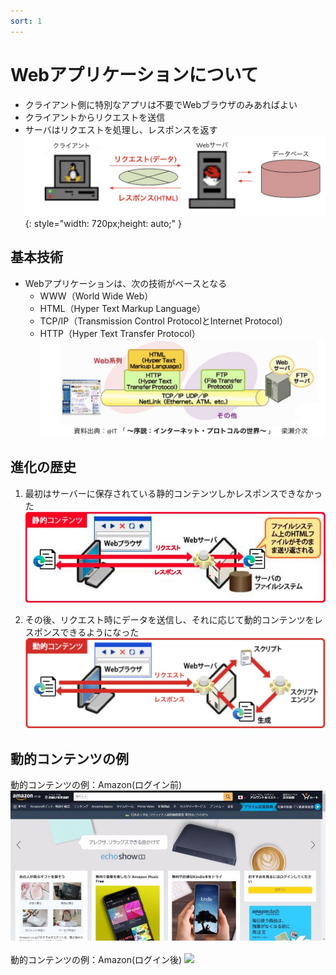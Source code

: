 ```yaml
---
sort: 1
---
```


# Webアプリケーションについて

- クライアント側に特別なアプリは不要でWebブラウザのみあればよい
- クライアントからリクエストを送信
- サーバはリクエストを処理し、レスポンスを返す
![](./images/04.Webアプリケーションとは.jpg){: style="width: 720px;height: auto;" }

## 基本技術

- Webアプリケーションは、次の技術がベースとなる
  - WWW（World  Wide  Web）
  - HTML（Hyper Text Markup Language）
  - TCP/IP（Transmission Control ProtocolとInternet Protocol）
  - HTTP（Hyper Text Transfer Protocol）
  ![](./images/05.Webアプリケーションの基本技術.jpg)

## 進化の歴史

1. 最初はサーバーに保存されている静的コンテンツしかレスポンスできなかった
![](./images/07.Webアプリケーションの進化.jpg)

2. その後、リクエスト時にデータを送信し、それに応じて動的コンテンツをレスポンスできるようになった
![](./images/08.Webアプリケーションの進化.jpg)

## 動的コンテンツの例

動的コンテンツの例：Amazon(ログイン前)
![](./images/09.Amazon(前).jpeg)
<br>
<br>
動的コンテンツの例：Amazon(ログイン後)
![](./images/10.Amazon(後).jpeg)
